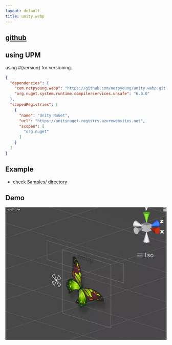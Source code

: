 ```yaml
---
layout: default
title: unity.webp
---
```


## [github](https://github.com/netpyoung/unity.webp)


## using UPM

using #{version} for versioning.

``` json
{
  "dependencies": {
    "com.netpyoung.webp": "https://github.com/netpyoung/unity.webp.git?path=unity_project/Assets/unity.webp#0.3.15",
    "org.nuget.system.runtime.compilerservices.unsafe": "6.0.0"
  },
  "scopedRegistries": [
    {
      "name": "Unity NuGet",
      "url": "https://unitynuget-registry.azurewebsites.net",
      "scopes": [
        "org.nuget"
      ]
    }
  ]
}
```

## Example

- check [Samples/ directory](https://github.com/netpyoung/unity.webp/tree/master/unity_project/Assets/Samples)


## Demo

![animation.webp](./animation.webp)
